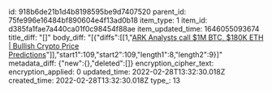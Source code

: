 id: 918b6de21b1d4b8198595be9d7407520
parent_id: 75fe996e16484bf890604e4f13ad0b18
item_type: 1
item_id: d385fa1fae7a440ca01f0c98454f88ae
item_updated_time: 1646055093674
title_diff: "[]"
body_diff: "[{\"diffs\":[[1,\"[ARK Analysts call $1M BTC, $180K ETH | Bullish Crypto Price Predictions](\"],[0,\"https://\"]],\"start1\":0,\"start2\":0,\"length1\":8,\"length2\":82},{\"diffs\":[[0,\"_4SS5gF8\"],[1,\")\"]],\"start1\":109,\"start2\":109,\"length1\":8,\"length2\":9}]"
metadata_diff: {"new":{},"deleted":[]}
encryption_cipher_text: 
encryption_applied: 0
updated_time: 2022-02-28T13:32:30.018Z
created_time: 2022-02-28T13:32:30.018Z
type_: 13